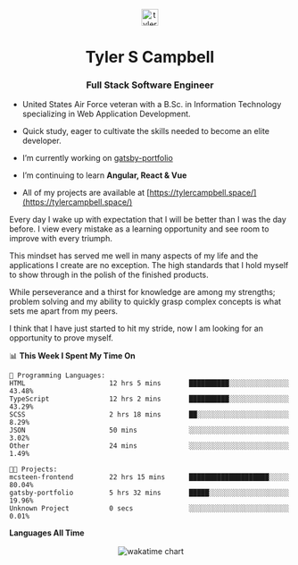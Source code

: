 <p align="center">
<a href="https://linkedin.com/in/tyler-campbell36" target="blank"><img align="center" src="https://cdn.jsdelivr.net/npm/simple-icons@3.0.1/icons/linkedin.svg" alt="tyler-campbell36" height="30" width="30" /></a>
</p>
<h1 align="center">Tyler S Campbell</h1>
<h3 align="center">Full Stack Software Engineer</h3>

* United States Air Force veteran with a B.Sc. in Information Technology specializing in Web Application Development. 

* Quick study, eager to cultivate the skills needed to become an elite developer.

* I’m currently working on [gatsby-portfolio](https://github.com/t36campbell/gatsby-portfolio)

* I’m continuing to learn **Angular, React & Vue**

* All of my projects are available at [https://tylercampbell.space/](https://tylercampbell.space/)

Every day I wake up with expectation that I will be better than I was the day before. I view every mistake as a learning opportunity and see room to improve with every triumph.

This mindset has served me well in many aspects of my life and the applications I create are no exception. The high standards that I hold myself to show through in the polish of the finished products.

While perseverance and a thirst for knowledge are among my strengths; problem solving and my ability to quickly grasp complex concepts is what sets me apart from my peers.

I think that I have just started to hit my stride, now I am looking for an opportunity to prove myself.

<!--START_SECTION:waka-->
📊 **This Week I Spent My Time On** 

```text
💬 Programming Languages: 
HTML                     12 hrs 5 mins       ██████████░░░░░░░░░░░░░░░   43.48% 
TypeScript               12 hrs 2 mins       ██████████░░░░░░░░░░░░░░░   43.29% 
SCSS                     2 hrs 18 mins       ██░░░░░░░░░░░░░░░░░░░░░░░   8.29% 
JSON                     50 mins             ░░░░░░░░░░░░░░░░░░░░░░░░░   3.02% 
Other                    24 mins             ░░░░░░░░░░░░░░░░░░░░░░░░░   1.49%

🐱‍💻 Projects: 
mcsteen-frontend         22 hrs 15 mins      ████████████████████░░░░░   80.04% 
gatsby-portfolio         5 hrs 32 mins       █████░░░░░░░░░░░░░░░░░░░░   19.96% 
Unknown Project          0 secs              ░░░░░░░░░░░░░░░░░░░░░░░░░   0.01%

```


<!--END_SECTION:waka-->
**Languages All Time** 
<p align="center">&nbsp;<img align="center" alt="wakatime chart"
src="https://wakatime.com/share/@738aac7f-8868-4bc3-a1df-4c36703ee4b6/f86255e0-cf1e-483e-9ae4-5c0fdb9a56f8.png"/></p>

